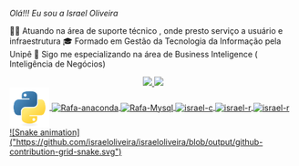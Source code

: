 *Olá!!! Eu sou a Israel Oliveira*

👨‍💻 Atuando na área de suporte técnico , onde presto serviço a usuário e infraestrutura 
🎓 Formado em Gestão da Tecnologia da Informação pela Unipê
🌱 Sigo me especializando na área de Business Inteligence ( Inteligência de Negócios) 

<div align="center">
  <a href="https://github.com/israel_oliveira">
  <img height="140em" src="https://github-readme-stats.vercel.app/api?username=IsraelOliveira&show_icons=true&theme=dracula&include_all_commits=true&count_private=true"/>
  <img height="140em" src="https://github-readme-stats.vercel.app/api/top-langs/?username=IsraelOliveira&layout=compact&langs_count=7&theme=dracula"/>
</div>
  
  <div> 
  
  <img align="center" alt="Rafa-Python" height="70" width="70" src="https://raw.githubusercontent.com/devicons/devicon/master/icons/python/python-original.svg">
  <img align="center" alt="Rafa-anaconda" height="70" width="70" src="https://cdn.jsdelivr.net/gh/devicons/devicon/icons/anaconda/anaconda-original-wordmark.svg" />
  <img align="center" alt="Rafa-Mysql" height="70" width="70" src="https://cdn.jsdelivr.net/gh/devicons/devicon/icons/mysql/mysql-original.svg" />
  <img align="center" alt="israel-c" height="70" width="70" src="https://cdn.jsdelivr.net/gh/devicons/devicon/icons/confluence/confluence-original-wordmark.svg" />
  <img align="center" alt="israel-r" height="70" width="70" src="https://cdn.jsdelivr.net/gh/devicons/devicon/icons/r/r-original.svg" />
  <img align="center" alt="israel-r" height="70" width="70" src="https://cdn.jsdelivr.net/gh/devicons/devicon/icons/pandas/pandas-original.svg" />
 </div>
  
  <div> 
    ![Snake animation]("https://github.com/israeloliveira/israeloliveira/blob/output/github-contribution-grid-snake.svg")
  </div>
                                                                                                                                 
  
